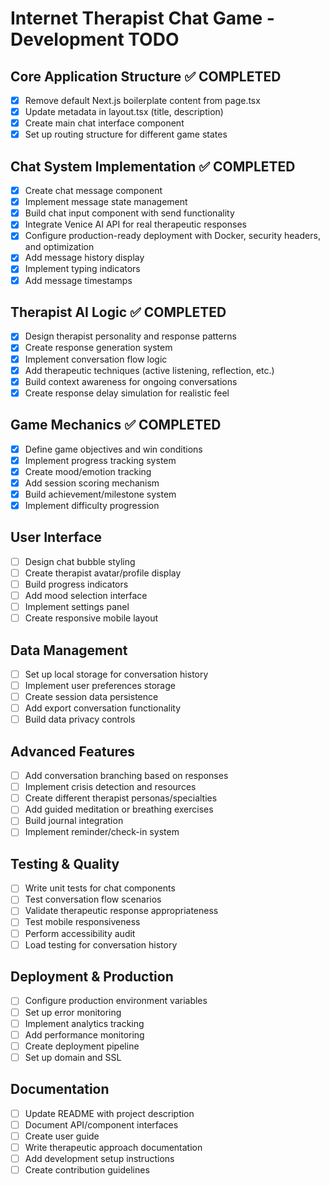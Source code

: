 # Internet Therapist Chat Game - Development TODO

## Core Application Structure ✅ COMPLETED
- [x] Remove default Next.js boilerplate content from page.tsx
- [x] Update metadata in layout.tsx (title, description)
- [x] Create main chat interface component
- [x] Set up routing structure for different game states

## Chat System Implementation ✅ COMPLETED
- [x] Create chat message component
- [x] Implement message state management
- [x] Build chat input component with send functionality
- [x] Integrate Venice AI API for real therapeutic responses
- [x] Configure production-ready deployment with Docker, security headers, and optimization
- [x] Add message history display
- [x] Implement typing indicators
- [x] Add message timestamps

## Therapist AI Logic ✅ COMPLETED
- [x] Design therapist personality and response patterns
- [x] Create response generation system
- [x] Implement conversation flow logic
- [x] Add therapeutic techniques (active listening, reflection, etc.)
- [x] Build context awareness for ongoing conversations
- [x] Create response delay simulation for realistic feel

## Game Mechanics ✅ COMPLETED
- [x] Define game objectives and win conditions
- [x] Implement progress tracking system
- [x] Create mood/emotion tracking
- [x] Add session scoring mechanism
- [x] Build achievement/milestone system
- [x] Implement difficulty progression

## User Interface
- [ ] Design chat bubble styling
- [ ] Create therapist avatar/profile display
- [ ] Build progress indicators
- [ ] Add mood selection interface
- [ ] Implement settings panel
- [ ] Create responsive mobile layout

## Data Management
- [ ] Set up local storage for conversation history
- [ ] Implement user preferences storage
- [ ] Create session data persistence
- [ ] Add export conversation functionality
- [ ] Build data privacy controls

## Advanced Features
- [ ] Add conversation branching based on responses
- [ ] Implement crisis detection and resources
- [ ] Create different therapist personas/specialties
- [ ] Add guided meditation or breathing exercises
- [ ] Build journal integration
- [ ] Implement reminder/check-in system

## Testing & Quality
- [ ] Write unit tests for chat components
- [ ] Test conversation flow scenarios
- [ ] Validate therapeutic response appropriateness
- [ ] Test mobile responsiveness
- [ ] Perform accessibility audit
- [ ] Load testing for conversation history

## Deployment & Production
- [ ] Configure production environment variables
- [ ] Set up error monitoring
- [ ] Implement analytics tracking
- [ ] Add performance monitoring
- [ ] Create deployment pipeline
- [ ] Set up domain and SSL

## Documentation
- [ ] Update README with project description
- [ ] Document API/component interfaces
- [ ] Create user guide
- [ ] Write therapeutic approach documentation
- [ ] Add development setup instructions
- [ ] Create contribution guidelines